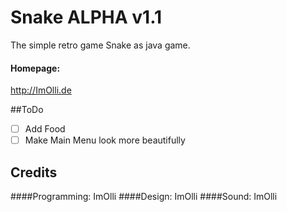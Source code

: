 # Snake ALPHA v1.1
The simple retro game Snake as java game.
#### Homepage:
http://ImOlli.de

##ToDo
- [ ] Add Food
- [ ] Make Main Menu look more beautifully

## Credits
####Programming:
ImOlli
####Design:
ImOlli
####Sound:
ImOlli
